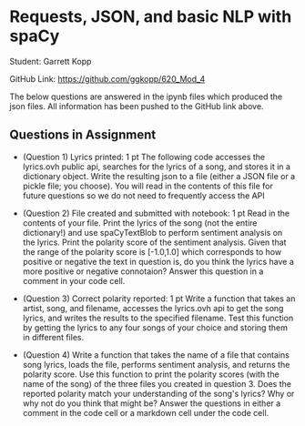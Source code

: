 # Requests, JSON, and basic NLP with spaCy

Student: Garrett Kopp

GitHub Link: https://github.com/ggkopp/620_Mod_4

The below questions are answered in the ipynb files which produced the json files. All information has been pushed to the GitHub link above. 

## Questions in Assignment

* (Question 1) Lyrics printed: 1 pt
The following code accesses the lyrics.ovh public api, searches for the lyrics of a song, and stores it in a dictionary object. Write the resulting json to a file (either a JSON file or a pickle file; you choose). You will read in the contents of this file for future questions so we do not need to frequently access the API

* (Question 2) File created and submitted with notebook: 1 pt
Read in the contents of your file. Print the lyrics of the song (not the entire dictionary!) and use spaCyTextBlob to perform sentiment analysis on the lyrics. Print the polarity score of the sentiment analysis. Given that the range of the polarity score is [-1.0,1.0] which corresponds to how positive or negative the text in question is, do you think the lyrics have a more positive or negative connotaion? Answer this question in a comment in your code cell.

* (Question 3) Correct polarity reported: 1 pt
Write a function that takes an artist, song, and filename, accesses the lyrics.ovh api to get the song lyrics, and writes the results to the specified filename. Test this function by getting the lyrics to any four songs of your choice and storing them in different files.

* (Question 4) 
Write a function that takes the name of a file that contains song lyrics, loads the file, performs sentiment analysis, and returns the polarity score. Use this function to print the polarity scores (with the name of the song) of the three files you created in question 3. Does the reported polarity match your understanding of the song's lyrics? Why or why not do you think that might be? Answer the questions in either a comment in the code cell or a markdown cell under the code cell.

